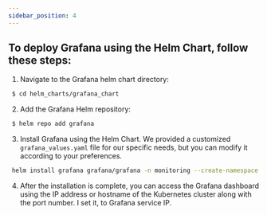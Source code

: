 ```yaml
---
sidebar_position: 4
---
```


## To deploy Grafana using the Helm Chart, follow these steps:

1. Navigate to the Grafana helm chart directory:

```bash
 $ cd helm_charts/grafana_chart
```

2. Add the Grafana Helm repository:

```bash
 $ helm repo add grafana
```

3. Install Grafana using the Helm Chart. We provided a customized `grafana_values.yaml` file for our specific needs, but you can modify it according to your preferences.

```bash
 helm install grafana grafana/grafana -n monitoring --create-namespace -f grafana_values.yaml --version 6.50.5
```

4. After the installation is complete, you can access the Grafana dashboard using the IP address or hostname of the Kubernetes cluster along with the port number. I set it, to Grafana service IP.
